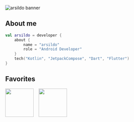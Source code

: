 ![arsildo banner](https://raw.github.com/arsildo/arsildo/main/banner.png)

## About me

```kotlin
val arsildo = developer {
    about {
        name = "arsildo"
        role = "Android Developer"
    }
    tech("Kotlin", "JetpackCompose", "Dart", "Flutter")
}
```
## Favorites

<img src="https://raw.github.com/arsildo/arsildo/main/kotlin.png" width="90"> <img width="8">
<img src="https://raw.github.com/arsildo/arsildo/main/compose.png" width="90"> <img width="8">
